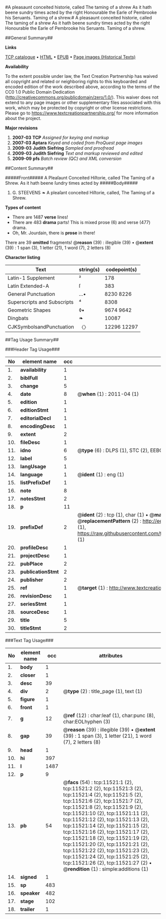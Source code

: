 #A pleasaunt conceited historie, called The taming of a shrew As it hath beene sundry times acted by the right Honourable the Earle of Pembrooke his Seruants. Taming of a shrew.#
A pleasaunt conceited historie, called The taming of a shrew As it hath beene sundry times acted by the right Honourable the Earle of Pembrooke his Seruants.
Taming of a shrew.

##General Summary##

**Links**

[TCP catalogue](http://www.ota.ox.ac.uk/tcp/)  • 
[HTML](http://tei.it.ox.ac.uk/tcp/Texts-HTML/free/A13/A13360.html)  • 
[EPUB](http://tei.it.ox.ac.uk/tcp/Texts-EPUB/free/A13/A13360.epub) • 
[Page images (Historical Texts)](https://historicaltexts.jisc.ac.uk/eebo-99846545e)

**Availability**

To the extent possible under law, the Text Creation Partnership has waived all copyright and related or neighboring rights to this keyboarded and encoded edition of the work described above, according to the terms of the CC0 1.0 Public Domain Dedication (http://creativecommons.org/publicdomain/zero/1.0/). This waiver does not extend to any page images or other supplementary files associated with this work, which may be protected by copyright or other license restrictions. Please go to https://www.textcreationpartnership.org/ for more information about the project.

**Major revisions**

1. __2007-03__ __TCP__ *Assigned for keying and markup*
1. __2007-03__ __Aptara__ *Keyed and coded from ProQuest page images*
1. __2009-03__ __Judith Siefring__ *Sampled and proofread*
1. __2009-03__ __Judith Siefring__ *Text and markup reviewed and edited*
1. __2009-09__ __pfs__ *Batch review (QC) and XML conversion*

##Content Summary##

#####Front#####
A
Pleaſaunt Conceited
Hiſtorie, called
The Taming of a Shrew. As it hath beene ſundry times acted by
#####Body#####

1. G. STEEVENS
❧ A pleaſant conceited Hiſtorie,
called,
The Taming of a Shrew.

**Types of content**

  * There are 1487 **verse** lines!
  * There are 483 **drama** parts! This is mixed prose (6) and verse (477) drama.
  * Oh, Mr. Jourdain, there is **prose** in there!

There are 39 **omitted** fragments! 
 @__reason__ (39) : illegible (39)  •  @__extent__ (39) : 1 span (3), 1 letter (21), 1 word (7), 2 letters (8)

**Character listing**


|Text|string(s)|codepoint(s)|
|---|---|---|
|Latin-1 Supplement|²|178|
|Latin Extended-A|ſ|383|
|General Punctuation|…•|8230 8226|
|Superscripts             and Subscripts|⁴|8308|
|Geometric Shapes|◊▪|9674 9642|
|Dingbats|❧|10087|
|CJKSymbolsandPunctuation|〈〉|12296 12297|

##Tag Usage Summary##

###Header Tag Usage###

|No|element name|occ|attributes|
|---|---|---|---|
|1.|__availability__|1||
|2.|__biblFull__|1||
|3.|__change__|5||
|4.|__date__|8| @__when__ (1) : 2011-04 (1)|
|5.|__edition__|1||
|6.|__editionStmt__|1||
|7.|__editorialDecl__|1||
|8.|__encodingDesc__|1||
|9.|__extent__|2||
|10.|__fileDesc__|1||
|11.|__idno__|6| @__type__ (6) : DLPS (1), STC (2), EEBO-CITATION (1), PROQUEST (1), VID (1)|
|12.|__label__|5||
|13.|__langUsage__|1||
|14.|__language__|1| @__ident__ (1) : eng (1)|
|15.|__listPrefixDef__|1||
|16.|__note__|8||
|17.|__notesStmt__|2||
|18.|__p__|11||
|19.|__prefixDef__|2| @__ident__ (2) : tcp (1), char (1)  •  @__matchPattern__ (2) : ([0-9\-]+):([0-9IVX]+) (1), (.+) (1)  •  @__replacementPattern__ (2) : http://eebo.chadwyck.com/downloadtiff?vid=$1&page=$2 (1), https://raw.githubusercontent.com/textcreationpartnership/Texts/master/tcpchars.xml#$1 (1)|
|20.|__profileDesc__|1||
|21.|__projectDesc__|1||
|22.|__pubPlace__|2||
|23.|__publicationStmt__|2||
|24.|__publisher__|2||
|25.|__ref__|1| @__target__ (1) : http://www.textcreationpartnership.org/docs/. (1)|
|26.|__revisionDesc__|1||
|27.|__seriesStmt__|1||
|28.|__sourceDesc__|1||
|29.|__title__|5||
|30.|__titleStmt__|2||


###Text Tag Usage###

|No|element name|occ|attributes|
|---|---|---|---|
|1.|__body__|1||
|2.|__closer__|1||
|3.|__desc__|39||
|4.|__div__|2| @__type__ (2) : title_page (1), text (1)|
|5.|__figure__|1||
|6.|__front__|1||
|7.|__g__|12| @__ref__ (12) : char:leaf (1), char:punc (8), char:EOLhyphen (3)|
|8.|__gap__|39| @__reason__ (39) : illegible (39)  •  @__extent__ (39) : 1 span (3), 1 letter (21), 1 word (7), 2 letters (8)|
|9.|__head__|1||
|10.|__hi__|397||
|11.|__l__|1487||
|12.|__p__|9||
|13.|__pb__|54| @__facs__ (54) : tcp:11521:1 (2), tcp:11521:2 (2), tcp:11521:3 (2), tcp:11521:4 (2), tcp:11521:5 (2), tcp:11521:6 (2), tcp:11521:7 (2), tcp:11521:8 (2), tcp:11521:9 (2), tcp:11521:10 (2), tcp:11521:11 (2), tcp:11521:12 (2), tcp:11521:13 (2), tcp:11521:14 (2), tcp:11521:15 (2), tcp:11521:16 (2), tcp:11521:17 (2), tcp:11521:18 (2), tcp:11521:19 (2), tcp:11521:20 (2), tcp:11521:21 (2), tcp:11521:22 (2), tcp:11521:23 (2), tcp:11521:24 (2), tcp:11521:25 (2), tcp:11521:26 (2), tcp:11521:27 (2)  •  @__rendition__ (1) : simple:additions (1)|
|14.|__signed__|1||
|15.|__sp__|483||
|16.|__speaker__|482||
|17.|__stage__|102||
|18.|__trailer__|1||
